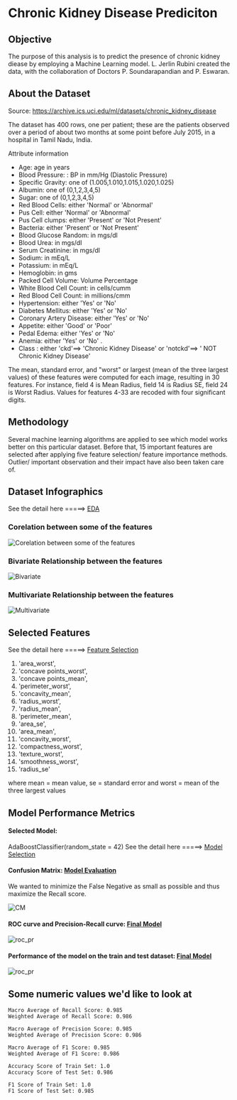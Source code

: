 # Chronic Kidney Disease Prediciton

## Objective
The purpose of this analysis is to predict the presence of chronic kidney diease by employing a Machine Learning model. L. Jerlin Rubini created the data, with the collaboration of Doctors P. Soundarapandian and P. Eswaran.

## About the Dataset
Source: https://archive.ics.uci.edu/ml/datasets/chronic_kidney_disease

The dataset has 400 rows, one per patient; these are the patients observed over a period of about two months at some point before July 2015, in a hospital in Tamil Nadu, India.

Attribute information

+ Age: age in years
+ Blood Pressure: : BP in mm/Hg (Diastolic Pressure)
+ Specific Gravity: one of (1.005,1.010,1.015,1.020,1.025)
+ Albumin: one of (0,1,2,3,4,5)
+ Sugar: one of (0,1,2,3,4,5) 
+ Red Blood Cells: either 'Normal' or 'Abnormal'
+ Pus Cell: either 'Normal' or 'Abnormal'
+ Pus Cell clumps: either 'Present' or 'Not Present'
+ Bacteria: either 'Present' or 'Not Present'
+ Blood Glucose Random: in mgs/dl
+ Blood Urea: in mgs/dl
+ Serum Creatinine: in mgs/dl
+ Sodium: in mEq/L
+ Potassium: in mEq/L
+ Hemoglobin: in gms
+ Packed Cell Volume: Volume Percentage
+ White Blood Cell Count: in cells/cumm
+ Red Blood Cell Count: in millions/cmm
+ Hypertension: either 'Yes' or 'No'
+ Diabetes Mellitus: either 'Yes' or 'No'
+ Coronary Artery Disease: either 'Yes' or 'No'
+ Appetite: either 'Good' or 'Poor'
+ Pedal Edema: either 'Yes' or 'No'
+ Anemia: either 'Yes' or 'No'
.
+ Class : either 'ckd'==> 'Chronic Kidney Disease' or 'notckd'==> ' NOT Chronic Kidney Disease'

The mean, standard error, and "worst" or largest (mean of the three largest values) of these features were computed for each image, resulting in 30 features. For instance, field 4 is Mean Radius, field 14 is Radius SE, field 24 is Worst Radius.
Values for features 4-33 are recoded with four significant digits.

## Methodology
Several machine learning algorithms are applied to see which model works better on this particular dataset. Before that, 15 important features are selected after applying five feature selection/ feature importance methods. Outlier/ important observation and their impact have also been taken care of.

## Dataset Infographics
See the detail here =====> [EDA](https://github.com/SumaiaParveen/Binary-Classifier-Health-Condition/blob/main/Breast%20Cancer%20%20Prediction/Part1_breastcancer_Preprocessin_EDA.ipynb)

### Corelation between some of the features

![Corelation between some of the features](https://github.com/SumaiaParveen/Binary-Classifier-Health-Condition/blob/main/Breast%20Cancer%20%20Prediction/images/corealtion.JPG)

### Bivariate Relationship between the features

![Bivariate](https://github.com/SumaiaParveen/Binary-Classifier-Health-Condition/blob/main/Breast%20Cancer%20%20Prediction/images/bivariate.JPG)

### Multivariate Relationship between the features

![Multivariate](https://github.com/SumaiaParveen/Binary-Classifier-Health-Condition/blob/main/Breast%20Cancer%20%20Prediction/images/multivariate.JPG)

## Selected Features
See the detail here =====> [Feature Selection](https://github.com/SumaiaParveen/Binary-Classifier-Health-Condition/blob/main/Breast%20Cancer%20%20Prediction/Part4_breastcancer_Feature_Selection.ipynb)

1.	'area_worst',
2.  'concave points_worst',
3.  'concave points_mean',
4.  'perimeter_worst',
5.	'concavity_mean',
6.	'radius_worst',
7.	'radius_mean',
8.	'perimeter_mean',
9.	'area_se',
10.	'area_mean',
11.	'concavity_worst',
12.	'compactness_worst',
13.	'texture_worst',
14.	'smoothness_worst',
15.	'radius_se'

where mean = mean value, se = standard error and worst = mean of the three largest values

## Model Performance Metrics

#### Selected Model: 
AdaBoostClassifier(random_state = 42)
See the detail here =====> [Model Selection](https://github.com/SumaiaParveen/Binary-Classifier-Health-Condition/blob/main/Breast%20Cancer%20%20Prediction/Part2_breastcancer_Model_Selection.ipynb)

#### Confusion Matrix: [Model Evaluation](https://github.com/SumaiaParveen/Binary-Classifier-Health-Condition/blob/main/Breast%20Cancer%20%20Prediction/Part6_breastcancer_AdaBoostClassifier-Final.ipynb)

We wanted to minimize the False Negative as small as possible and thus maximize the Recall score.

![CM](https://github.com/SumaiaParveen/Binary-Classifier-Health-Condition/blob/main/Breast%20Cancer%20%20Prediction/images/cm.JPG)

#### ROC curve and Precision-Recall curve: [Final Model](https://github.com/SumaiaParveen/Binary-Classifier-Health-Condition/blob/main/Breast%20Cancer%20%20Prediction/Part6_breastcancer_AdaBoostClassifier-Final.ipynb)

![roc_pr](https://github.com/SumaiaParveen/Binary-Classifier-Health-Condition/blob/main/Breast%20Cancer%20%20Prediction/images/roc_pr.JPG)

#### Performance of the model on the train and test dataset: [Final Model](https://github.com/SumaiaParveen/Binary-Classifier-Health-Condition/blob/main/Breast%20Cancer%20%20Prediction/Part6_breastcancer_AdaBoostClassifier-Final.ipynb)


![roc_pr](https://github.com/SumaiaParveen/Binary-Classifier-Health-Condition/blob/main/Breast%20Cancer%20%20Prediction/images/train_test.JPG)

## Some numeric values we'd like to look at

```
Macro Average of Recall Score: 0.985
Weighted Average of Recall Score: 0.986

Macro Average of Precision Score: 0.985
Weighted Average of Precision Score: 0.986

Macro Average of F1 Score: 0.985
Weighted Average of F1 Score: 0.986

Accuracy Score of Train Set: 1.0
Accuracy Score of Test Set: 0.986

F1 Score of Train Set: 1.0
F1 Score of Test Set: 0.985
```









